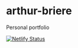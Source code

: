 # arthur-briere
Personal portfolio

[![Netlify Status](https://api.netlify.com/api/v1/badges/0fb30277-72d4-4bc5-81b2-b368ba46f668/deploy-status)](https://app.netlify.com/sites/arthur-briere/deploys)
